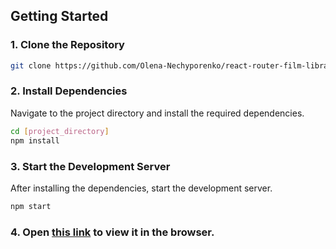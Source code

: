 ## Getting Started

### 1. Clone the Repository

```bash
git clone https://github.com/Olena-Nechyporenko/react-router-film-library.git
```

### 2. Install Dependencies

Navigate to the project directory and install the required dependencies.

```bash
cd [project_directory]
npm install
```

### 3. Start the Development Server

After installing the dependencies, start the development server.

```bash
npm start
```

### 4. Open [this link](https://olena-nechyporenko.github.io/react-router-film-library/) to view it in the browser.
